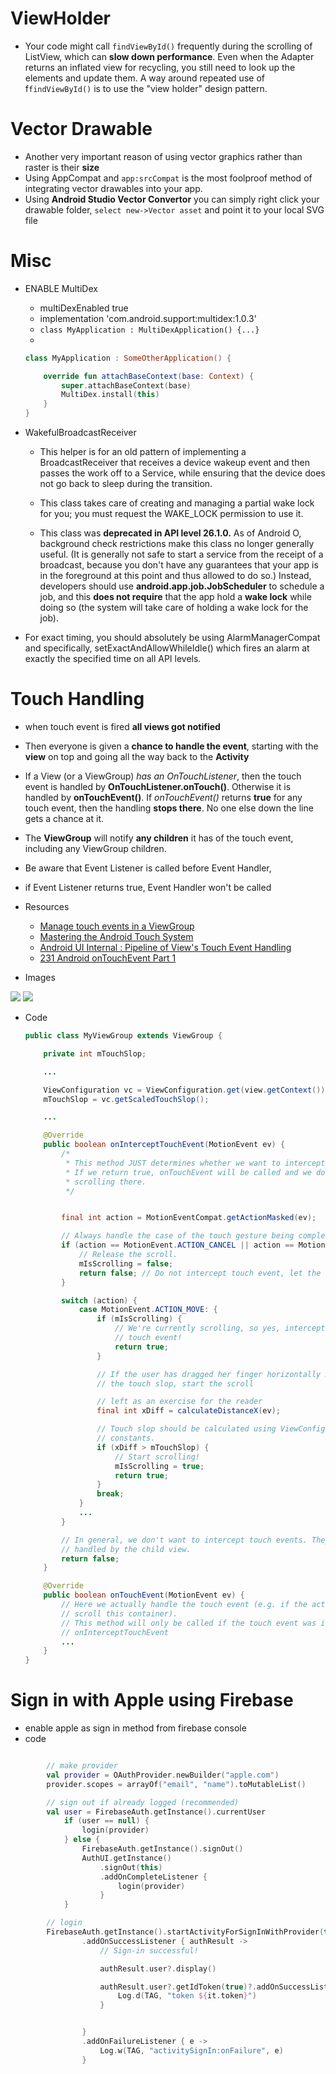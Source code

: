 # ViewHolder 
- Your code might call `findViewById()` frequently during the scrolling of ListView, which can **slow down performance**. Even when the Adapter returns an inflated view for recycling, you still need to look up the elements and update them. A way around repeated use of f`findViewById()` is to use the "view holder" design pattern.

# Vector Drawable 
- Another very important reason of using vector graphics rather than raster is their **size**
- Using AppCompat and `app:srcCompat` is the most foolproof method of integrating vector drawables into your app.
- Using **Android Studio Vector Convertor**
you can simply right click your drawable folder, `select new->Vector asset` and point it to your local SVG file


# Misc 
- ENABLE MultiDex
    - multiDexEnabled true
    - implementation 'com.android.support:multidex:1.0.3'
    - `class MyApplication : MultiDexApplication() {...}`
    - 
    ``` kotlin 
    class MyApplication : SomeOtherApplication() {

        override fun attachBaseContext(base: Context) {
            super.attachBaseContext(base)
            MultiDex.install(this)
        }
    }
    ```


- WakefulBroadcastReceiver 
    - This helper is for an old pattern of implementing a BroadcastReceiver that receives a device wakeup event and then passes the work off to a Service, while ensuring that the device does not go back to sleep during the transition.

    - This class takes care of creating and managing a partial wake lock for you; you must request the WAKE_LOCK permission to use it.
    - This class was **deprecated in API level 26.1.0.**
    As of Android O, background check restrictions make this class no longer generally useful. (It is generally not safe to start a service from the receipt of a broadcast, because you don't have any guarantees that your app is in the foreground at this point and thus allowed to do so.) Instead, developers should use **android.app.job.JobScheduler** to schedule a job, and this **does not require** that the app hold a **wake lock** while doing so (the system will take care of holding a wake lock for the job).

- For exact timing, you should absolutely be using AlarmManagerCompat and specifically, setExactAndAllowWhileIdle() which fires an alarm at exactly the specified time on all API levels.

# Touch Handling
- when touch event is fired **all views got notified**
- Then everyone is given a **chance to handle the event**, starting with the **view** on top and going all the way back to the **Activity**
- If a View (or a ViewGroup) *has an OnTouchListener*, then the touch event is handled by **OnTouchListener.onTouch()**. Otherwise it is handled by **onTouchEvent()**. If *onTouchEvent()* returns **true** for any touch event, then the handling **stops there**. No one else down the line gets a chance at it.
- The **ViewGroup** will notify **any children** it has of the touch event, including any ViewGroup children.
- Be aware that Event Listener is called before Event Handler,
- if Event Listener returns true, Event Handler won't be called



- Resources
    - [Manage touch events in a ViewGroup](https://developer.android.com/training/gestures/viewgroup.html)
    - [Mastering the Android Touch System](https://www.youtube.com/watch?v=EZAoJU-nUyI)
    - [Android UI Internal : Pipeline of View's Touch Event Handling](https://pierrchen.blogspot.com/2014/03/pipeline-of-android-touch-event-handling.html)
    - [231 Android onTouchEvent Part 1](https://www.youtube.com/watch?v=SYoN-OvdZ3M)
    
- Images 

<div>
<img src="https://user-images.githubusercontent.com/13488900/75970538-292dc100-5ed9-11ea-8200-eaeb39817269.png" /> 
<img src="https://user-images.githubusercontent.com/13488900/75976189-9db92d80-5ee2-11ea-97bd-c7b600233e23.png" />       
</div>    

- Code 
    ``` java
    public class MyViewGroup extends ViewGroup {

        private int mTouchSlop;

        ...

        ViewConfiguration vc = ViewConfiguration.get(view.getContext());
        mTouchSlop = vc.getScaledTouchSlop();

        ...

        @Override
        public boolean onInterceptTouchEvent(MotionEvent ev) {
            /*
             * This method JUST determines whether we want to intercept the motion.
             * If we return true, onTouchEvent will be called and we do the actual
             * scrolling there.
             */


            final int action = MotionEventCompat.getActionMasked(ev);

            // Always handle the case of the touch gesture being complete.
            if (action == MotionEvent.ACTION_CANCEL || action == MotionEvent.ACTION_UP) {
                // Release the scroll.
                mIsScrolling = false;
                return false; // Do not intercept touch event, let the child handle it
            }

            switch (action) {
                case MotionEvent.ACTION_MOVE: {
                    if (mIsScrolling) {
                        // We're currently scrolling, so yes, intercept the
                        // touch event!
                        return true;
                    }

                    // If the user has dragged her finger horizontally more than
                    // the touch slop, start the scroll

                    // left as an exercise for the reader
                    final int xDiff = calculateDistanceX(ev);

                    // Touch slop should be calculated using ViewConfiguration
                    // constants.
                    if (xDiff > mTouchSlop) {
                        // Start scrolling!
                        mIsScrolling = true;
                        return true;
                    }
                    break;
                }
                ...
            }

            // In general, we don't want to intercept touch events. They should be
            // handled by the child view.
            return false;
        }

        @Override
        public boolean onTouchEvent(MotionEvent ev) {
            // Here we actually handle the touch event (e.g. if the action is ACTION_MOVE,
            // scroll this container).
            // This method will only be called if the touch event was intercepted in
            // onInterceptTouchEvent
            ...
        }
    }

    ```
# Sign in with Apple using Firebase 
- enable apple as sign in method from firebase console 
- code 
      
``` kotlin

        // make provider 
        val provider = OAuthProvider.newBuilder("apple.com")
        provider.scopes = arrayOf("email", "name").toMutableList()

        // sign out if already logged (recommended)
        val user = FirebaseAuth.getInstance().currentUser
            if (user == null) {
                login(provider)
            } else {
                FirebaseAuth.getInstance().signOut()
                AuthUI.getInstance()
                    .signOut(this)
                    .addOnCompleteListener {
                        login(provider)
                    }
            }

        // login 
        FirebaseAuth.getInstance().startActivityForSignInWithProvider(this, provider.build())
                .addOnSuccessListener { authResult ->
                    // Sign-in successful!

                    authResult.user?.display()

                    authResult.user?.getIdToken(true)?.addOnSuccessListener {
                        Log.d(TAG, "token ${it.token}")
                    }


                }
                .addOnFailureListener { e ->
                    Log.w(TAG, "activitySignIn:onFailure", e)
                }

```
